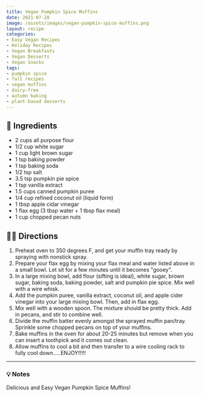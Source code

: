 ```yaml
---
title: Vegan Pumpkin Spice Muffins
date: 2021-07-28
image: /assets/images/vegan-pumpkin-spice-muffins.png
layout: recipe
categories:
- Easy Vegan Recipes
- Holiday Recipes
- Vegan Breakfasts
- Vegan Desserts
- Vegan Snacks
tags:
- pumpkin spice
- fall recipes
- vegan muffins
- dairy-free
- autumn baking
- plant-based desserts
---
```


## 🧾 Ingredients

- 2 cups all purpose flour
- 1/2 cup white sugar
- 1 cup light brown sugar
- 1 tsp baking powder
- 1 tsp baking soda
- 1/2 tsp salt
- 3.5 tsp pumpkin pie spice
- 1 tsp vanilla extract
- 1.5 cups canned pumpkin puree
- 1/4 cup refined coconut oil (liquid form)
- 1 tbsp apple cidar vinegar
- 1 flax egg (3 tbsp water + 1 tbsp flax meal)
- 1 cup chopped pecan nuts

## 👩‍🍳 Directions

1. Preheat oven to 350 degrees F, and get your muffin tray ready by spraying with nonstick spray.
2. Prepare your flax egg by mixing your flax meal and water listed above in a small bowl. Let sit for a few minutes until it becomes "gooey".
3. In a large mixing bowl, add flour (sifting is ideal), white sugar, brown sugar, baking soda, baking powder, salt and pumpkin pie spice. Mix well with a wire whisk.
4. Add the pumpkin puree, vanilla extract, coconut oil, and apple cider vinegar into your large mixing bowl. Then, add in flax egg. 
5. Mix well with a wooden spoon. The mixture should be pretty thick. Add in pecans, and stir to combine well.
6. Divide the muffin batter evenly amongst the sprayed muffin pan/tray. Sprinkle some chopped pecans on top of your muffins. 
7. Bake muffins in the oven for about 20-25 minutes but remove when you can insert a toothpick and it comes out clean.
8. Allow muffins to cool a bit and then transfer to a wire cooling rack to fully cool down.....ENJOY!!!!!


---

### 💡 Notes

Delicious and Easy Vegan Pumpkin Spice Muffins!
